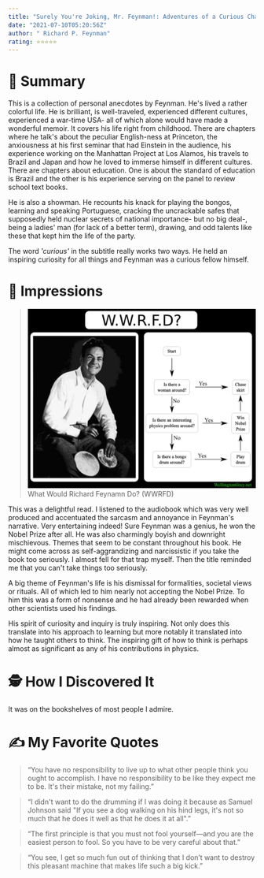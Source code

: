 ```yaml
---
title: "Surely You're Joking, Mr. Feynman!: Adventures of a Curious Character"
date: "2021-07-10T05:20:56Z"
author: " Richard P. Feynman"
rating: ⭐⭐⭐⭐⭐
---
```


<style>

</style>

# 🚀 Summary

This is a collection of personal anecdotes by Feynman. He's lived a rather colorful life. He is brilliant, is well-traveled, experienced different cultures, experienced a war-time USA- all of which alone would have made a wonderful memoir. It covers his life right from childhood. There are chapters where he talk's about the peculiar English-ness at Princeton, the anxiousness at his first seminar that had Einstein in the audience, his experience working  on the Manhattan Project at Los Alamos, his travels to Brazil and Japan and how he loved to immerse himself in different cultures. There are chapters about education. One is about the standard of education is Brazil and the other is his experience serving on the panel to review school text books.     

He is also a showman. He recounts his knack for playing the bongos, learning and speaking Portuguese, cracking the uncrackable safes that supposedly held nuclear secrets of national importance- but no big deal-, being a ladies' man (for lack of a better term), drawing, and odd talents like these that kept him the life of the party.

The word _'curious'_ in the subtitle really works two ways. He held an inspiring curiosity for all things and Feynman was a curious fellow himself.

# 🎨 Impressions

> ![What Would Richard Feynamn Do?](./wwrfd.jpeg)
> What Would Richard Feynamn Do? (WWRFD)

This was a delightful read. I listened to the audiobook which was very well produced and accentuated the sarcasm and annoyance in Feynman's narrative. Very entertaining indeed!
Sure Feynman was a genius, he won the Nobel Prize after all. He was also charmingly boyish and downright mischievous. Themes that seem to be constant throughout his book. He might come across as self-aggrandizing and narcissistic if you take the book too seriously. I almost fell for that trap myself. Then the title reminded me that you can't take things too seriously.

A big theme of Feynman's life is his dismissal for formalities, societal views or rituals. All of which led to him nearly not accepting the Nobel Prize. To him this was a form of nonsense and he had already been rewarded when other scientists used his findings. 

His spirit of curiosity and inquiry is truly inspiring. Not only does this translate into his approach to learning but more notably it translated into how he taught others to think. The inspiring gift of how to think is perhaps almost as significant as any of his contributions in physics.

# 🕵 How I Discovered It

It was on the bookshelves of most people I admire.

# ✍️ My Favorite Quotes

> “You have no responsibility to live up to what other people think you ought to accomplish. I have no responsibility to be like they expect me to be. It's their mistake, not my failing.”

> “I didn't want to do the drumming if I was doing it because as Samuel Johnson said "If you see a dog walking on his hind legs, it's not so much that he does it well as that he does it at all".”

> “The first principle is that you must not fool yourself—and you are the easiest person to fool. So you have to be very careful about that.”

> “You see, I get so much fun out of thinking that I don’t want to destroy this pleasant machine that makes life such a big kick.”
